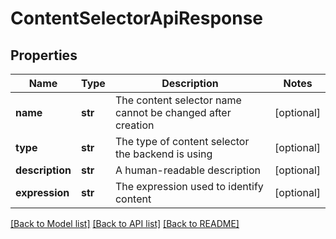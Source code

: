 # ContentSelectorApiResponse

## Properties

| Name            | Type    | Description                                                | Notes      |
| --------------- | ------- | ---------------------------------------------------------- | ---------- |
| **name**        | **str** | The content selector name cannot be changed after creation | [optional] |
| **type**        | **str** | The type of content selector the backend is using          | [optional] |
| **description** | **str** | A human-readable description                               | [optional] |
| **expression**  | **str** | The expression used to identify content                    | [optional] |

[[Back to Model list]](../README.md#documentation-for-models) [[Back to API list]](../README.md#documentation-for-api-endpoints) [[Back to README]](../README.md)
